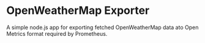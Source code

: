 # OpenWeatherMap Exporter

A simple node.js app for exporting fetched OpenWeatherMap data ato Open Metrics format required by Prometheus.